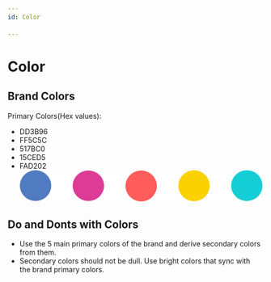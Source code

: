 ```yaml
---
id: Color

---
```


# Color

## Brand Colors
Primary Colors(Hex values): 
- DD3B96
- FF5C5C
- 517BC0
- 15CED5
- FAD202
![ColorPalette](./images/ColorPalette.png "ColorPalette")


## Do and Donts with Colors
- Use the 5 main primary colors of the brand and derive secondary colors from them. 
- Secondary colors should not be dull. Use bright colors that sync with the brand primary colors.


